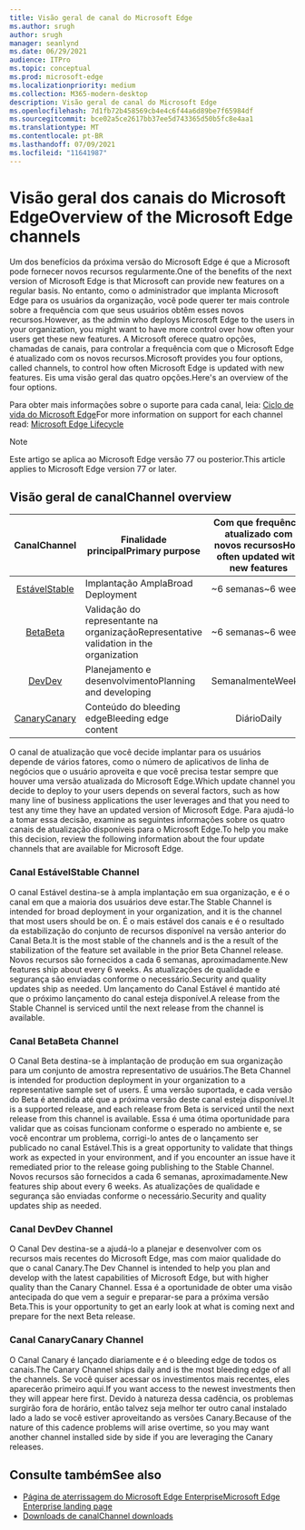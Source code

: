 ```yaml
---
title: Visão geral de canal do Microsoft Edge
ms.author: srugh
author: srugh
manager: seanlynd
ms.date: 06/29/2021
audience: ITPro
ms.topic: conceptual
ms.prod: microsoft-edge
ms.localizationpriority: medium
ms.collection: M365-modern-desktop
description: Visão geral de canal do Microsoft Edge
ms.openlocfilehash: 7d1fb72b458569cb4e4c6f44a6d89be7f65984df
ms.sourcegitcommit: bce02a5ce2617bb37ee5d743365d50b5fc8e4aa1
ms.translationtype: MT
ms.contentlocale: pt-BR
ms.lasthandoff: 07/09/2021
ms.locfileid: "11641987"
---
```

# <a name="overview-of-the-microsoft-edge-channels"></a><span data-ttu-id="d47c5-103">Visão geral dos canais do Microsoft Edge</span><span class="sxs-lookup"><span data-stu-id="d47c5-103">Overview of the Microsoft Edge channels</span></span>

<span data-ttu-id="d47c5-104">Um dos benefícios da próxima versão do Microsoft Edge é que a Microsoft pode fornecer novos recursos regularmente.</span><span class="sxs-lookup"><span data-stu-id="d47c5-104">One of the benefits of the next version of Microsoft Edge is that Microsoft can provide new features on a regular basis.</span></span> <span data-ttu-id="d47c5-105">No entanto, como o administrador que implanta Microsoft Edge para os usuários da organização, você pode querer ter mais controle sobre a frequência com que seus usuários obtêm esses novos recursos.</span><span class="sxs-lookup"><span data-stu-id="d47c5-105">However, as the admin who deploys Microsoft Edge to the users in your organization, you might want to have more control over how often your users get these new features.</span></span> <span data-ttu-id="d47c5-106">A Microsoft oferece quatro opções, chamadas de canais, para controlar a frequência com que o Microsoft Edge é atualizado com os novos recursos.</span><span class="sxs-lookup"><span data-stu-id="d47c5-106">Microsoft provides you four options, called channels, to control how often Microsoft Edge is updated with new features.</span></span> <span data-ttu-id="d47c5-107">Eis uma visão geral das quatro opções.</span><span class="sxs-lookup"><span data-stu-id="d47c5-107">Here's an overview of the four options.</span></span>

<span data-ttu-id="d47c5-108">Para obter mais informações sobre o suporte para cada canal, leia: [Ciclo de vida do Microsoft Edge](/deployedge/microsoft-edge-support-lifecycle)</span><span class="sxs-lookup"><span data-stu-id="d47c5-108">For more information on support for each channel read: [Microsoft Edge Lifecycle](/deployedge/microsoft-edge-support-lifecycle)</span></span>
  
> [!NOTE]
> <span data-ttu-id="d47c5-109">Este artigo se aplica ao Microsoft Edge versão 77 ou posterior.</span><span class="sxs-lookup"><span data-stu-id="d47c5-109">This article applies to Microsoft Edge version 77 or later.</span></span>

## <a name="channel-overview"></a><span data-ttu-id="d47c5-110">Visão geral de canal</span><span class="sxs-lookup"><span data-stu-id="d47c5-110">Channel overview</span></span>

|<span data-ttu-id="d47c5-111">Canal</span><span class="sxs-lookup"><span data-stu-id="d47c5-111">Channel</span></span>|<span data-ttu-id="d47c5-112">Finalidade principal</span><span class="sxs-lookup"><span data-stu-id="d47c5-112">Primary purpose</span></span>|<span data-ttu-id="d47c5-113">Com que frequência atualizado com novos recursos</span><span class="sxs-lookup"><span data-stu-id="d47c5-113">How often updated with new features</span></span>|<span data-ttu-id="d47c5-114">Com suporte?</span><span class="sxs-lookup"><span data-stu-id="d47c5-114">Supported?</span></span>|
|:---:|---|:---:|:---:|
|[<span data-ttu-id="d47c5-115">Estável</span><span class="sxs-lookup"><span data-stu-id="d47c5-115">Stable</span></span>](#stable-channel)|<span data-ttu-id="d47c5-116">Implantação Ampla</span><span class="sxs-lookup"><span data-stu-id="d47c5-116">Broad Deployment</span></span>|<span data-ttu-id="d47c5-117">~6 semanas</span><span class="sxs-lookup"><span data-stu-id="d47c5-117">~6 weeks</span></span>|<span data-ttu-id="d47c5-118">Sim</span><span class="sxs-lookup"><span data-stu-id="d47c5-118">Yes</span></span>|
|[<span data-ttu-id="d47c5-119">Beta</span><span class="sxs-lookup"><span data-stu-id="d47c5-119">Beta</span></span>](#beta-channel)|<span data-ttu-id="d47c5-120">Validação do representante na organização</span><span class="sxs-lookup"><span data-stu-id="d47c5-120">Representative validation in the organization</span></span>|<span data-ttu-id="d47c5-121">~6 semanas</span><span class="sxs-lookup"><span data-stu-id="d47c5-121">~6 weeks</span></span>|<span data-ttu-id="d47c5-122">Sim</span><span class="sxs-lookup"><span data-stu-id="d47c5-122">Yes</span></span>|
|[<span data-ttu-id="d47c5-123">Dev</span><span class="sxs-lookup"><span data-stu-id="d47c5-123">Dev</span></span>](#dev-channel)|<span data-ttu-id="d47c5-124">Planejamento e desenvolvimento</span><span class="sxs-lookup"><span data-stu-id="d47c5-124">Planning and developing</span></span>|<span data-ttu-id="d47c5-125">Semanalmente</span><span class="sxs-lookup"><span data-stu-id="d47c5-125">Weekly</span></span>|<span data-ttu-id="d47c5-126">Não</span><span class="sxs-lookup"><span data-stu-id="d47c5-126">No</span></span>|
|[<span data-ttu-id="d47c5-127">Canary</span><span class="sxs-lookup"><span data-stu-id="d47c5-127">Canary</span></span>](#canary-channel)|<span data-ttu-id="d47c5-128">Conteúdo do bleeding edge</span><span class="sxs-lookup"><span data-stu-id="d47c5-128">Bleeding edge content</span></span>|<span data-ttu-id="d47c5-129">Diário</span><span class="sxs-lookup"><span data-stu-id="d47c5-129">Daily</span></span>|<span data-ttu-id="d47c5-130">Não</span><span class="sxs-lookup"><span data-stu-id="d47c5-130">No</span></span>|

<span data-ttu-id="d47c5-131">O canal de atualização que você decide implantar para os usuários depende de vários fatores, como o número de aplicativos de linha de negócios que o usuário aproveita e que você precisa testar sempre que houver uma versão atualizada do Microsoft Edge.</span><span class="sxs-lookup"><span data-stu-id="d47c5-131">Which update channel you decide to deploy to your users depends on several factors, such as how many line of business applications the user leverages and that you need to test any time they have an updated version of Microsoft Edge.</span></span> <span data-ttu-id="d47c5-132">Para ajudá-lo a tomar essa decisão, examine as seguintes informações sobre os quatro canais de atualização disponíveis para o Microsoft Edge.</span><span class="sxs-lookup"><span data-stu-id="d47c5-132">To help you make this decision, review the following information about the four update channels that are available for Microsoft Edge.</span></span>

### <a name="stable-channel"></a><span data-ttu-id="d47c5-133">Canal Estável</span><span class="sxs-lookup"><span data-stu-id="d47c5-133">Stable Channel</span></span>

<span data-ttu-id="d47c5-134">O canal Estável destina-se à ampla implantação em sua organização, e é o canal em que a maioria dos usuários deve estar.</span><span class="sxs-lookup"><span data-stu-id="d47c5-134">The Stable Channel is intended for broad deployment in your organization, and it is the channel that most users should be on.</span></span> <span data-ttu-id="d47c5-135">É o mais estável dos canais e é o resultado da estabilização do conjunto de recursos disponível na versão anterior do Canal Beta.</span><span class="sxs-lookup"><span data-stu-id="d47c5-135">It is the most stable of the channels and is the a result of the stabilization of the feature set available in the prior Beta Channel release.</span></span> <span data-ttu-id="d47c5-136">Novos recursos são fornecidos a cada 6 semanas, aproximadamente.</span><span class="sxs-lookup"><span data-stu-id="d47c5-136">New features ship about every 6 weeks.</span></span> <span data-ttu-id="d47c5-137">As atualizações de qualidade e segurança são enviadas conforme o necessário.</span><span class="sxs-lookup"><span data-stu-id="d47c5-137">Security and quality updates ship as needed.</span></span> <span data-ttu-id="d47c5-138">Um lançamento do Canal Estável é mantido até que o próximo lançamento do canal esteja disponível.</span><span class="sxs-lookup"><span data-stu-id="d47c5-138">A release from the Stable Channel is serviced until the next release from the channel is available.</span></span>

### <a name="beta-channel"></a><span data-ttu-id="d47c5-139">Canal Beta</span><span class="sxs-lookup"><span data-stu-id="d47c5-139">Beta Channel</span></span>

<span data-ttu-id="d47c5-140">O Canal Beta destina-se à implantação de produção em sua organização para um conjunto de amostra representativo de usuários.</span><span class="sxs-lookup"><span data-stu-id="d47c5-140">The Beta Channel is intended for production deployment in your organization to a representative sample set of users.</span></span> <span data-ttu-id="d47c5-141">É uma versão suportada, e cada versão do Beta é atendida até que a próxima versão deste canal esteja disponível.</span><span class="sxs-lookup"><span data-stu-id="d47c5-141">It is a supported release, and each release from Beta is serviced until the next release from this channel is available.</span></span> <span data-ttu-id="d47c5-142">Essa é uma ótima oportunidade para validar que as coisas funcionam conforme o esperado no ambiente e, se você encontrar um problema, corrigi-lo antes de o lançamento ser publicado no canal Estável.</span><span class="sxs-lookup"><span data-stu-id="d47c5-142">This is a great opportunity to validate that things work as expected in your environment, and if you encounter an issue have it remediated prior to the release going publishing to the Stable Channel.</span></span> <span data-ttu-id="d47c5-143">Novos recursos são fornecidos a cada 6 semanas, aproximadamente.</span><span class="sxs-lookup"><span data-stu-id="d47c5-143">New features ship about every 6 weeks.</span></span> <span data-ttu-id="d47c5-144">As atualizações de qualidade e segurança são enviadas conforme o necessário.</span><span class="sxs-lookup"><span data-stu-id="d47c5-144">Security and quality updates ship as needed.</span></span>

### <a name="dev-channel"></a><span data-ttu-id="d47c5-145">Canal Dev</span><span class="sxs-lookup"><span data-stu-id="d47c5-145">Dev Channel</span></span>

<span data-ttu-id="d47c5-146">O Canal Dev destina-se a ajudá-lo a planejar e desenvolver com os recursos mais recentes do Microsoft Edge, mas com maior qualidade do que o canal Canary.</span><span class="sxs-lookup"><span data-stu-id="d47c5-146">The Dev Channel is intended to help you plan and develop with the latest capabilities of Microsoft Edge, but with higher quality than the Canary Channel.</span></span> <span data-ttu-id="d47c5-147">Essa é a oportunidade de obter uma visão antecipada do que vem a seguir e preparar-se para a próxima versão Beta.</span><span class="sxs-lookup"><span data-stu-id="d47c5-147">This is your opportunity to get an early look at what is coming next and prepare for the next Beta release.</span></span>

### <a name="canary-channel"></a><span data-ttu-id="d47c5-148">Canal Canary</span><span class="sxs-lookup"><span data-stu-id="d47c5-148">Canary Channel</span></span>

<span data-ttu-id="d47c5-149">O Canal Canary é lançado diariamente e é o bleeding edge de todos os canais.</span><span class="sxs-lookup"><span data-stu-id="d47c5-149">The Canary Channel ships daily and is the most bleeding edge of all the channels.</span></span> <span data-ttu-id="d47c5-150">Se você quiser acessar os investimentos mais recentes, eles aparecerão primeiro aqui.</span><span class="sxs-lookup"><span data-stu-id="d47c5-150">If you want access to the newest investments then they will appear here first.</span></span> <span data-ttu-id="d47c5-151">Devido à natureza dessa cadência, os problemas surgirão fora de horário, então talvez seja melhor ter outro canal instalado lado a lado se você estiver aproveitando as versões Canary.</span><span class="sxs-lookup"><span data-stu-id="d47c5-151">Because of the nature of this cadence problems will arise overtime, so you may want another channel installed side by side if you are leveraging the Canary releases.</span></span>

## <a name="see-also"></a><span data-ttu-id="d47c5-152">Consulte também</span><span class="sxs-lookup"><span data-stu-id="d47c5-152">See also</span></span>

- [<span data-ttu-id="d47c5-153">Página de aterrissagem do Microsoft Edge Enterprise</span><span class="sxs-lookup"><span data-stu-id="d47c5-153">Microsoft Edge Enterprise landing page</span></span>](https://aka.ms/EdgeEnterprise)
- [<span data-ttu-id="d47c5-154">Downloads de canal</span><span class="sxs-lookup"><span data-stu-id="d47c5-154">Channel downloads</span></span>](https://aka.ms/EdgeEnterprise)
